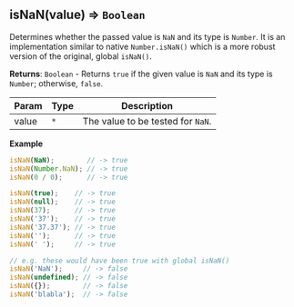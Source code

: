 <a name="isNaN"></a>

## isNaN(value) ⇒ <code>Boolean</code>
Determines whether the passed value is `NaN` and its type is `Number`.
It is an implementation similar to native `Number.isNaN()` which is a more robust version of the original, global `isNaN()`.

**Returns**: <code>Boolean</code> - Returns `true` if the given value is `NaN` and its type is `Number`; otherwise, `false`.

| Param | Type | Description |
| --- | --- | --- |
| value | <code>\*</code> | The value to be tested for `NaN`. |

**Example**  
```js
isNaN(NaN);        // -> true
isNaN(Number.NaN); // -> true
isNaN(0 / 0);      // -> true

isNaN(true);    // -> true
isNaN(null);    // -> true
isNaN(37);      // -> true
isNaN('37');    // -> true
isNaN('37.37'); // -> true
isNaN('');      // -> true
isNaN(' ');     // -> true

// e.g. these would have been true with global isNaN()
isNaN('NaN');     // -> false
isNaN(undefined); // -> false
isNaN({});        // -> false
isNaN('blabla');  // -> false
```
